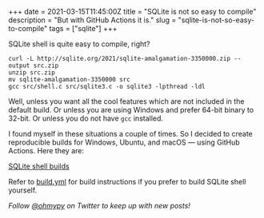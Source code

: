 +++
date = 2021-03-15T11:45:00Z
title = "SQLite is not so easy to compile"
description = "But with GitHub Actions it is."
slug = "sqlite-is-not-so-easy-to-compile"
tags = ["sqlite"]
+++

SQLite shell is quite easy to compile, right?

```
curl -L http://sqlite.org/2021/sqlite-amalgamation-3350000.zip --output src.zip
unzip src.zip
mv sqlite-amalgamation-3350000 src
gcc src/shell.c src/sqlite3.c -o sqlite3 -lpthread -ldl
```

Well, unless you want all the cool features which are not included in the default build. Or unless you are using Windows and prefer 64-bit binary to 32-bit. Or unless you do not have `gcc` installed.

I found myself in these situations a couple of times. So I decided to create reproducible builds for Windows, Ubuntu, and macOS — using GitHub Actions. Here they are:

<p class="big"><a href="https://github.com/nalgeon/sqlite/releases/latest">SQLite shell builds</a></p>

Refer to [build.yml](https://github.com/nalgeon/sqlite/blob/main/.github/workflows/build.yml) for build instructions if you prefer to build SQLite shell yourself.

_Follow [@ohmypy](https://twitter.com/ohmypy) on Twitter to keep up with new posts!_
